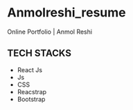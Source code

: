 # Anmolreshi_resume
 Online Portfolio | Anmol Reshi
 <br/>
## TECH STACKS
- React Js 
- Js
- CSS 
- Reacstrap
- Bootstrap    
